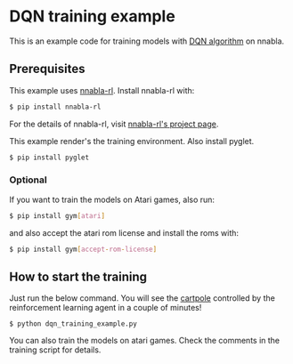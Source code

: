 # DQN training example

This is an example code for training models with [DQN algorithm](https://www.nature.com/articles/nature14236) on nnabla.

## Prerequisites

This example uses [nnabla-rl](https://github.com/sony/nnabla-rl).
Install nnabla-rl with:

```sh
$ pip install nnabla-rl
```

For the details of nnabla-rl, visit [nnabla-rl's project page](https://github.com/sony/nnabla-rl).

This example render's the training environment. Also install pyglet.

```sh
$ pip install pyglet
```

### Optional

If you want to train the models on Atari games, also run:

```sh
$ pip install gym[atari]
```

and also accept the atari rom license and install the roms with:

```sh
$ pip install gym[accept-rom-license]
```

## How to start the training

Just run the below command. You will see the [cartpole](https://gym.openai.com/envs/CartPole-v1/) controlled by the reinforcement learning agent in a couple of minutes!

```
$ python dqn_training_example.py
```

You can also train the models on atari games. Check the comments in the training script for details.